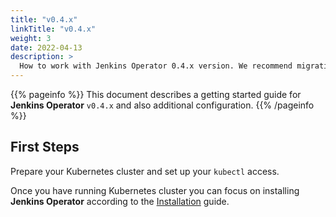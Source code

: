 ```yaml
---
title: "v0.4.x"
linkTitle: "v0.4.x"
weight: 3
date: 2022-04-13
description: >
  How to work with Jenkins Operator 0.4.x version. We recommend migrating to a newer version.
---
```


{{% pageinfo %}}
This document describes a getting started guide for **Jenkins Operator** `v0.4.x` and also additional configuration.
{{% /pageinfo %}}

## First Steps

Prepare your Kubernetes cluster and set up your `kubectl` access.

Once you have running Kubernetes cluster you can focus on installing **Jenkins Operator** according to the [Installation](/kubernetes-operator/docs/installation/) guide.
